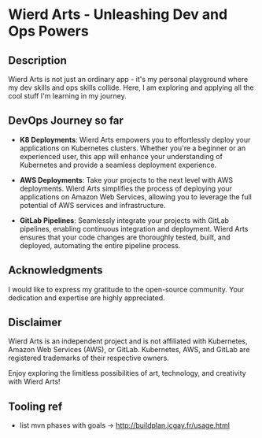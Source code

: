 # Wierd Arts - Unleashing Dev and Ops Powers

## Description

Wierd Arts is not just an ordinary app - 
it's my personal playground where my dev skills and ops skills collide. 
Here, I am exploring and applying all the cool stuff I'm learning in my journey.

## DevOps Journey so far

- **K8 Deployments**: Wierd Arts empowers you to effortlessly deploy your applications on Kubernetes clusters. Whether you're a beginner or an experienced user, this app will enhance your understanding of Kubernetes and provide a seamless deployment experience.

- **AWS Deployments**: Take your projects to the next level with AWS deployments. Wierd Arts simplifies the process of deploying your applications on Amazon Web Services, allowing you to leverage the full potential of AWS services and infrastructure.

- **GitLab Pipelines**: Seamlessly integrate your projects with GitLab pipelines, enabling continuous integration and deployment. Wierd Arts ensures that your code changes are thoroughly tested, built, and deployed, automating the entire pipeline process.

## Acknowledgments
I would like to express my gratitude to the open-source community. 
Your dedication and expertise are highly appreciated.

## Disclaimer

Wierd Arts is an independent project and is not affiliated with Kubernetes, Amazon Web Services (AWS), or GitLab. Kubernetes, AWS, and GitLab are registered trademarks of their respective owners.

Enjoy exploring the limitless possibilities of art, technology, and creativity with Wierd Arts!

## Tooling ref
- list mvn phases with goals -> http://buildplan.jcgay.fr/usage.html